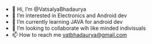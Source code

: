 - 👋 Hi, I’m @VatsalyaBhadaurya
- 👀 I’m interested in Electronics and Android dev
- 🌱 I’m currently learning JAVA for android dev
- 💞️ I’m looking to collaborate wih like minded indivisuals 
- 📫 How to reach me vatbhadaurya@gmail.com

<!---
VatsalyaBhadaurya/VatsalyaBhadaurya is a ✨ special ✨ repository because its `README.md` (this file) appears on your GitHub profile.
You can click the Preview link to take a look at your changes.
--->
